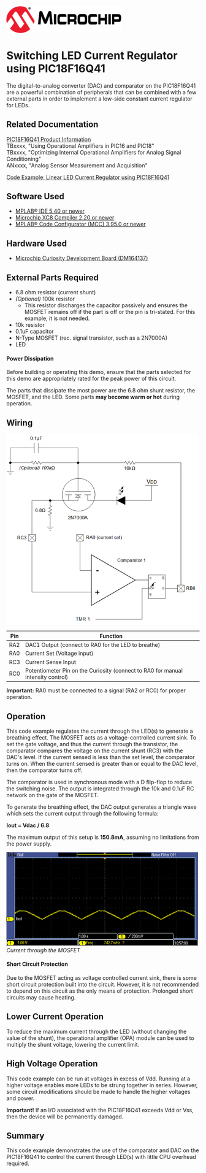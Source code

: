 <!-- Please do not change this html logo with link -->
<a href="https://www.microchip.com" rel="nofollow"><img src="images/microchip.png" alt="MCHP" width="300"/></a>

# Switching LED Current Regulator using PIC18F16Q41
The digital-to-analog converter (DAC) and comparator on the PIC18F16Q41 are a powerful combination of peripherals that can be combined with a few external parts in order to implement a low-side constant current regulator for LEDs.

## Related Documentation

<a href="https://www.microchip.com/wwwproducts/en/PIC18F16Q41">PIC18F16Q41 Product Information</a><br>
TBxxxx, "Using Operational Amplifiers in PIC16 and PIC18"<br>
TBxxxx, "Optimizing Internal Operational Amplifiers for Analog Signal Conditioning"<br>
ANxxxx, "Analog Sensor Measurement and Acquisition"

<a href="https://github.com/microchip-pic-avr-examples/pic18f16q41-linear-led-current-regulator">Code Example: Linear LED Current Regulator using PIC18F16Q41</a>

## Software Used

* <a href="http://www.microchip.com/mplab/mplab-x-ide">MPLAB® IDE 5.40 or newer</a>
* <a href="https://www.microchip.com/mplab/compilers">Microchip XC8 Compiler 2.20 or newer</a>
* <a href="https://www.microchip.com/mplab/mplab-code-configurator">MPLAB® Code Configurator (MCC) 3.95.0 or newer</a>

## Hardware Used

* <a href="https://www.microchip.com/DevelopmentTools/ProductDetails/PartNO/DM164137"> Microchip Curiosity Development Board (DM164137) </a>

## External Parts Required

* 6.8 ohm resistor (current shunt)
* *(Optional)* 100k resistor
    * This resistor discharges the capacitor passively and ensures the MOSFET remains off if the part is off or the pin is tri-stated. For this example, it is not needed.
* 10k resistor
* 0.1uF capacitor
* N-Type MOSFET (rec. signal transistor, such as a 2N7000A)
* LED

#### Power Dissipation
Before building or operating this demo, ensure that the parts selected for this demo are appropriately rated for the peak power of this circuit.

The parts that dissipate the most power are the 6.8 ohm shunt resistor, the MOSFET, and the LED. Some parts **may become warm or hot** during operation.

## Wiring
<img src="images/wiring.png" alt="Wiring Diagram" width="500px"/><br>

| Pin | Function
| --- | --------
| RA2 | DAC1 Output (connect to RA0 for the LED to breathe)
| RA0 | Current Set (Voltage input)
| RC3 | Current Sense Input
| RC0 | Potentiometer Pin on the Curiosity (connect to RA0 for manual intensity control)

**Important:** RA0 must be connected to a signal (RA2 or RC0) for proper operation.

## Operation
This code example regulates the current through the LED(s) to generate a breathing effect. The MOSFET acts as a voltage-controlled current sink. To set the gate voltage, and thus the current through the transistor, the comparator compares the voltage on the current shunt (RC3) with the DAC's level. If the current sensed is less than the set level, the comparator turns on. When the current sensed is greater than or equal to the DAC level, then the comparator turns off.

The comparator is used in synchronous mode with a D flip-flop to reduce the switching noise. The output is integrated through the 10k and 0.1uF RC network on the gate of the MOSFET.

To generate the breathing effect, the DAC output generates a triangle wave which sets the current output through the following formula:

**Iout = Vdac / 6.8**

The maximum output of this setup is **150.8mA**, assuming no limitations from the power supply. 

<img src="images/currentSense.PNG" alt="Breathing Waveform" width="500px"/><br>
*Current through the MOSFET*

#### Short Circuit Protection
Due to the MOSFET acting as voltage controlled current sink, there is some short circuit protection built into the circuit. However, it is not recommended to depend on this circuit as the only means of protection. Prolonged short circuits may cause heating.

## Lower Current Operation
To reduce the maximum current through the LED (without changing the value of the shunt), the operational amplifier (OPA) module can be used to multiply the shunt voltage, lowering the current limit.

## High Voltage Operation
This code example can be run at voltages in excess of Vdd. Running at a higher voltage enables more LEDs to be strung together in series. However, some circuit modifications should be made to handle the higher voltages and power.

**Important!** If an I/O associated with the PIC18F16Q41 exceeds Vdd or Vss, then the device will be permanently damaged.

## Summary
This code example demonstrates the use of the comparator and DAC on the PIC18F16Q41 to control the current through LED(s) with little CPU overhead required.  
